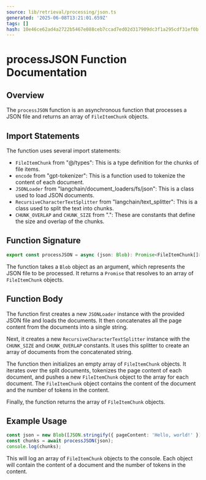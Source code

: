 ```yaml
---
source: lib/retrieval/processing/json.ts
generated: '2025-06-08T13:21:01.659Z'
tags: []
hash: 10e46ce62ad4a2722b5467e088ceb7ccad7ed02d317909dc3f1a295cdf31ef0b
---
```

# processJSON Function Documentation

## Overview

The `processJSON` function is an asynchronous function that processes a JSON file and returns an array of `FileItemChunk` objects.

## Import Statements

The function uses several import statements:

- `FileItemChunk` from "@/types": This is a type definition for the chunks of file items.
- `encode` from "gpt-tokenizer": This is a function used to tokenize the content of each document.
- `JSONLoader` from "langchain/document_loaders/fs/json": This is a class used to load JSON documents.
- `RecursiveCharacterTextSplitter` from "langchain/text_splitter": This is a class used to split the text into chunks.
- `CHUNK_OVERLAP` and `CHUNK_SIZE` from ".": These are constants that define the size and overlap of the chunks.

## Function Signature

```typescript
export const processJSON = async (json: Blob): Promise<FileItemChunk[]>
```

The function takes a `Blob` object as an argument, which represents the JSON file to be processed. It returns a `Promise` that resolves to an array of `FileItemChunk` objects.

## Function Body

The function first creates a new `JSONLoader` instance with the provided JSON file and loads the documents. It then concatenates all the page content from the documents into a single string.

Next, it creates a new `RecursiveCharacterTextSplitter` instance with the `CHUNK_SIZE` and `CHUNK_OVERLAP` constants. It uses this splitter to create an array of documents from the concatenated string.

The function then initializes an empty array of `FileItemChunk` objects. It iterates over the split documents, tokenizes the page content of each document, and pushes a new `FileItemChunk` object to the array for each document. The `FileItemChunk` object contains the content of the document and the number of tokens in the content.

Finally, the function returns the array of `FileItemChunk` objects.

## Example Usage

```typescript
const json = new Blob([JSON.stringify({ pageContent: 'Hello, world!' })]);
const chunks = await processJSON(json);
console.log(chunks);
```

This will log an array of `FileItemChunk` objects to the console. Each object will contain the content of a document and the number of tokens in the content.
